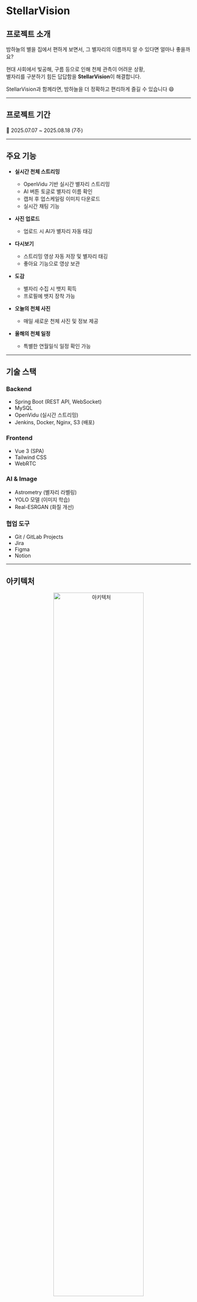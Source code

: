 # StellarVision
## 프로젝트 소개
밤하늘의 별을 집에서 편하게 보면서, 그 별자리의 이름까지 알 수 있다면 얼마나 좋을까요?  

현대 사회에서 빛공해, 구름 등으로 인해 천체 관측이 어려운 상황,  
별자리를 구분하기 힘든 답답함을 **StellarVision**이 해결합니다.  

StellarVision과 함께라면, 밤하늘을 더 정확하고 편리하게 즐길 수 있습니다 😄

---

## 프로젝트 기간
📅 2025.07.07 ~ 2025.08.18 (7주)

---

## 주요 기능
- **실시간 천체 스트리밍**
  - OpenVidu 기반 실시간 별자리 스트리밍
  - AI 버튼 토글로 별자리 이름 확인
  - 캡처 후 업스케일링 이미지 다운로드
  - 실시간 채팅 기능

- **사진 업로드**
  - 업로드 시 AI가 별자리 자동 태깅

- **다시보기**
  - 스트리밍 영상 자동 저장 및 별자리 태깅
  - 좋아요 기능으로 영상 보관

- **도감**
  - 별자리 수집 시 뱃지 획득
  - 프로필에 뱃지 장착 가능

- **오늘의 천체 사진**
  - 매일 새로운 천체 사진 및 정보 제공

- **올해의 천체 일정**
  - 특별한 연월일식 일정 확인 가능

---

## 기술 스택

### Backend
- Spring Boot (REST API, WebSocket)
- MySQL
- OpenVidu (실시간 스트리밍)
- Jenkins, Docker, Nginx, S3 (배포)

### Frontend
- Vue 3 (SPA)
- Tailwind CSS
- WebRTC

### AI & Image
- Astrometry (별자리 라벨링)
- YOLO 모델 (이미지 학습)
- Real-ESRGAN (화질 개선)

### 협업 도구
- Git / GitLab Projects
- Jira
- Figma
- Notion

---

## 아키텍처
<p align="center">
  <img src="./docs/assets/images/아키텍처.jpg" alt="아키텍처" width="70%"/>
</p>

---

## 프로젝트 산출물
- [기능명세서](./docs/기능명세서.md)  
- [API명세서](./docs/API명세서.md)  
- [ERD](./docs/ERD.md)  

---

## 폴더 구조

### Back-end
<details>
<summary>펼쳐보기</summary>

```plantext
StellarVision.
  ├───java
  │   └───com
  │   └───susang
  │   └───stellaVision
  │   ├───application
  │   │   ├───auth
  │   │   │    ├───email
  │   │   │    jwt
  │   │   ├───collection
  │   │   │    ├───controller
  │   │   │    ├───error
  │   │   │    ├───dto
  │   │   │    ├───repository
  │   │   │    └───service
  │   │   ├───follow
  │   │   │    ├───controller
  │   │   │    ├───exception
  │   │   │    ├───dto
  │   │   │    ├───repository
  │   │   │    └───service
  │   │   ├───member
  │   │   │    ├───controller
  │   │   │    ├───exception
  │   │   │    ├───dto
  │   │   │    ├───repository
  │   │   │    └───service
  │   │   ├───photo
  │   │   │    ├───controller
  │   │   │    ├───dto
  │   │   │    ├───error
  │   │   │    ├───repository
  │   │   │    └───service
  │   │   ├───profile
  │   │   │    ├───controller
  │   │   │    ├───dto
  │   │   │    ├───error
  │   │   │    └───service
  │   │   ├───streaming
  │   │   │    ├───controller
  │   │   │    ├───dto
  │   │   │    ├───exception
  │   │   │    ├───repository
  │   │   │    └───service
  │   │   └───video
  │   │        ├───controller
  │   │        ├───error
  │   │        ├───dto
  │   │        ├───repository
  │   │        └───service
  │   ├───common
  │   │   ├───constants
  │   │   ├───dto
  │   │   ├───exception
  │   │   ├───redis
  │   │   ├───s3
  │   │   ├───security
  │   │   └───utils
  │   └───config
  └───entity
  ```
</details>

### Front-end
<details>
<summary>펼쳐보기</summary>

```plantext
StellarVision.
src/
├─ App.vue             # 메인 Vue 컴포넌트
├─ main.js             # 진입점
├─ api/                # 서버 통신 모듈
│   ├─ axiosApi.js
│   ├─ calenderApi.js
│   ├─ commonApi.js
│   ├─ streamingApi.js
│   └─ todayPhotoApi.js
├─ assets/             # 스타일, 폰트, 이미지
│   ├─ base.css
│   ├─ components.scss
│   ├─ layout.scss
│   ├─ main.css
│   ├─ font/
│   └─ pictures/
├─ components/         # 재사용 UI 컴포넌트
│   ├─ auth/           # 로그인 관련
│   ├─ badge/          # 뱃지 관련
│   ├─ comment/        # 채팅/댓글
│   ├─ common/         # 공통 UI
│   ├─ landing/        # 랜딩 페이지
│   ├─ main/           # 메인 페이지
│   ├─ streaming/      # 스트리밍 관련
│   └─ video/          # 영상 관련
├─ composables/        # 재사용 Composition API
├─ constants/          # 상수 정의
├─ data/               # 초기/더미 데이터
├─ router/             # Vue Router 설정
├─ services/           # 비즈니스 로직
├─ stores/             # 상태 관리 (Pinia/Vuex)
└─ views/              # 페이지 단위 컴포넌트

.env                   # 환경 변수
.gitignore             # Git 무시 파일
```
</details>

<br/>

---

## 팀원 소개
| <div align="center"><img src="./docs/assets/images/방준엽.png" width="100"><br>방준엽<br>Back End</div> | <div align="center"><img src="./docs/assets/images/구인완.png" width="100"><br>구인완<br>Back End</div> | <div align="center"><img src="./docs/assets/images/양정현.png" width="100"><br>양정현<br>AI</div> | <div align="center"><img src="./docs/assets/images/김선우.png" width="100"><br>김선우<br>Front End</div> | <div align="center"><img src="./docs/assets/images/임정원.png" width="100"><br>임정원<br>Front End</div> | <div align="center"><img src="./docs/assets/images/신성규.png" width="100"><br>신성규<br>Front End</div> |
|:---------------------------------------:|:---------------------------------------:|:---------------------------------------:|:---------------------------------------:|:---------------------------------------:|:---------------------------------------:|


---

## 프로젝트 결과물
- [최종발표자료](./docs/StellarVision_최종발표_PPT.pptx)  
- [영상포트폴리오](./docs/영상포트폴리오_.mp4)  

---

## 화면 구성

### 랜딩페이지
<img src="./docs/assets/images/랜딩.gif" alt="랜딩페이지" width="70%"/>

### 프로필
- **은하 사진관** : 업로드 시 AI 별자리 태깅 및 뱃지 획득  
  <img src="./docs/assets/images/은하사진관.gif" alt="갤러리" width="70%"/>

- **은하 수집관** : 획득한 별자리 도감 조회  
  <img src="./docs/assets/images/은하수집관.png" alt="도감" width="70%"/>

- **은하 영상관** : 스트리밍 저장, AI 태깅 및 썸네일 설정  
  <img src="./docs/assets/images/은하영상관.gif" alt="다시보기" width="70%"/>

- **은하 마음관** : 좋아요 목록 관리  
  <img src="./docs/assets/images/은하마음관.gif" alt="좋아요" width="70%"/>

### 은하 천체관
- 오늘의 천체 사진 제공  
  <img src="./docs/assets/images/은하천체관.png" alt="천체" width="70%"/>

### 은하 달력관
- 특별한 연월일식 일정 확인  
  <img src="./docs/assets/images/은하달력관.png" alt="일정" width="70%"/>

### 스트리밍
- 실시간 별자리 탐지 및 채팅 지원  
- 캡쳐 업스케일링 다운로드 제공  

---

## 시연 영상
👉 [시청하기](https://youtu.be/cChNDY36zZ4)
